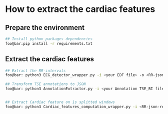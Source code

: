 # How to extract the cardiac features

## Prepare the environment
```bash
## Install python packages dependencies
foo@bar:pip install -r requirements.txt
```

## Extract the cardiac features
```bash
## Extract the RR-intervals
foo@bar: python3 ECG_detector_wrapper.py -i <your EDF file> -o <RR-json-result-file>

## Transform TSE annotations to JSON
foo@bar: python3 AnnotationExtractor.py -i <your Annotation TSE_BI file> -o <Annotation-json-result-file>


## Extract Cardiac feature on 1s splitted windows
foo@bar: python3 Cardiac_features_computation_wrapper.py -i <RR-json-result-file> -a <Annotation-json-result-file> -q <qrs-method-used:swt/gqrs/hamilton/emgelsee/xqrs> -o <json result file>
```
